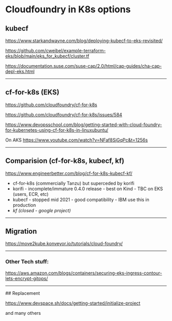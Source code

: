# Cloudfoundry in K8s options


## kubecf
https://www.starkandwayne.com/blog/deploying-kubecf-to-eks-revisited/

https://github.com/cweibel/example-terraform-eks/blob/main/eks_for_kubecf/cluster.tf

https://documentation.suse.com/suse-cap/2.0/html/cap-guides/cha-cap-depl-eks.html

------


## cf-for-k8s (EKS)


https://github.com/cloudfoundry/cf-for-k8s

https://github.com/cloudfoundry/cf-for-k8s/issues/584


https://www.devopsschool.com/blog/getting-started-with-cloud-foundry-for-kubernetes-using-cf-for-k8s-in-linuxubuntu/

On AKS
https://www.youtube.com/watch?v=NFaf8SjGqPc&t=1256s

------

## Comparision (cf-for-k8s, kubecf, kf)

https://www.engineerbetter.com/blog/cf-for-k8s-kubecf-kf/

* cf-for-k8s   (commercially Tanzu) but superceded by korifi
* korifi - incomplete/immature 0.4.0 release - best on Kind - TBC on EKS (users, ECR, etc)
* kubecf - stopped mid 2021 - good compatibility - IBM use this in production
* *kf (closed - google project)*

-------

## Migration

https://move2kube.konveyor.io/tutorials/cloud-foundry/


----

### Other Tech stuff:

https://aws.amazon.com/blogs/containers/securing-eks-ingress-contour-lets-encrypt-gitops/


----

## Replacement

https://www.devspace.sh/docs/getting-started/initialize-project

and many others

